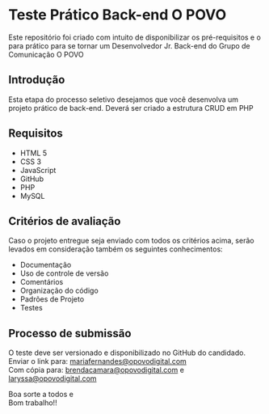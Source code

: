 # Teste Prático Back-end O POVO
Este repositório foi criado com intuito de disponibilizar os pré-requisitos e o para prático para se tornar um Desenvolvedor Jr. Back-end do Grupo de Comunicação O POVO

## Introdução

Esta etapa do processo seletivo desejamos que você desenvolva um projeto prático de back-end. 
Deverá ser criado a estrutura CRUD em PHP

## Requisitos

- HTML 5
- CSS 3
- JavaScript 
- GitHub
- PHP
- MySQL


## Critérios de avaliação 

Caso o projeto entregue seja enviado com todos os critérios acima, 
serão levados em consideração também os seguintes conhecimentos:

- Documentação
- Uso de controle de versão
- Comentários
- Organização do código
- Padrões de Projeto
- Testes


## Processo de submissão

O teste deve ser versionado e disponibilizado no GitHub do candidado.<br />
Enviar o link para: mariafernandes@opovodigital.com<br />
Com cópia para: brendacamara@opovodigital.com  e laryssa@opovodigital.com


Boa sorte a todos e<br />
Bom trabalho!!
